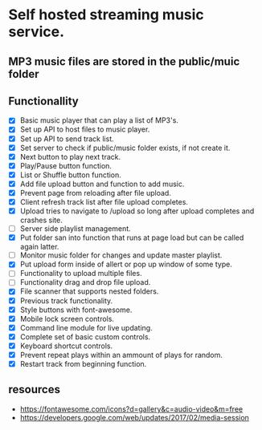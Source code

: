 # Self hosted streaming music service.

## MP3 music files are stored in the public/muic folder

## Functionallity
- [X] Basic music player that can play a list of MP3's.
- [X] Set up API to host files to music player.
- [X] Set up API to send track list.
- [X] Set server to check if public/music folder exists, if not create it.
- [X] Next button to play next track.
- [X] Play/Pause button function.
- [X] List or Shuffle button function.
- [X] Add file upload button and function to add music.
- [X] Prevent page from reloading after file upload.
- [X] Client refresh track list after file upload completes.
- [X] Upload tries to navigate to /upload so long after upload completes and crashes site.
- [ ] Server side playlist management.
- [X] Put folder san into function that runs at page load but can be called again latter.
- [ ] Monitor music folder for changes and update master playlist.
- [X] Put upload form inside of allert or pop up window of some type.
- [ ] Functionality to upload multiple files.
- [ ] Functionality drag and drop file upload.
- [X] File scanner that supports nested folders.
- [X] Previous track functionality.
- [X] Style buttons with font-awesome.
- [X] Mobile lock screen controls.
- [X] Command line module for live updating.
- [X] Complete set of basic custom controls.
- [X] Keyboard shortcut controls.
- [X] Prevent repeat plays within an ammount of plays for random.
- [X] Restart track from beginning function.

## resources
- https://fontawesome.com/icons?d=gallery&c=audio-video&m=free
- https://developers.google.com/web/updates/2017/02/media-session